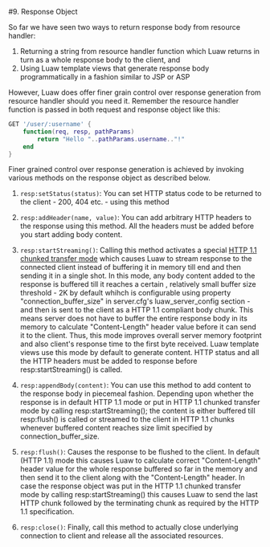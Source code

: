 #9. Response Object

So far we have seen two ways to return response body from resource handler:

1. Returning a string from resource handler function which Luaw returns in turn as a whole response body to the client, and
2. Using Luaw template views that generate response body programmatically in a fashion similar to JSP or ASP

However, Luaw does offer finer grain control over response generation from resource handler should you need it. Remember the resource handler function is passed in both request and response object like this:

```lua
GET '/user/:username' {
	function(req, resp, pathParams)
		return "Hello "..pathParams.username.."!"
	end
}
```

Finer grained control over response generation is achieved by invoking various methods on the response object as described below.

1. `resp:setStatus(status)`: You can set HTTP status code to be returned to the client - 200, 404 etc. - using this method

2. `resp:addHeader(name, value)`: You can add arbitrary HTTP headers to the response using this method. All the headers must be added before you start adding body content.

3. `resp:startStreaming()`: Calling this method activates a special [HTTP 1.1 chunked transfer mode](http://en.wikipedia.org/wiki/Chunked_transfer_encoding) which causes Luaw to stream response to the connected client instead of buffering it in memory till end and then sending it in a single shot. In this mode, any body content added to the response is buffered till it reaches a certain , relatively small buffer size threshold - 2K by default whihch is configurable using property "connection_buffer_size" in server.cfg's luaw_server_config section - and then is sent to the client as a HTTP 1.1 compliant body chunk. This means server does not have to buffer the entire response body in its memory to calculate "Content-Length" header value before it can send it to the client. Thus, this mode improves overall server memory footprint and also client's response time to the first byte received. Luaw template views use this mode by default to generate content. HTTP status and all the HTTP headers must be added to response before resp:startStreaming() is called.

3. `resp:appendBody(content)`: You can use this method to add content to the response body in piecemeal fashion. Depending upon whether the response is in default HTTP 1.1 mode or put in HTTP 1.1 chunked transfer mode by calling resp:startStreaming(); the content is either buffered till resp:flush() is called or streamed to the client in HTTP 1.1 chunks whenever buffered content reaches size limit specified by connection_buffer_size.

4. `resp:flush()`: Causes the response to be flushed to the client. In default (HTTP 1.1) mode this causes Luaw to calculate correct "Content-Length" header value for the whole response buffered so far in the memory and then send it to the client along with the "Content-Length" header. In case the response object was put in the HTTP 1.1 chunked transfer mode by calling resp:startStreaming() this causes Luaw to send the last HTTP chunk followed by the terminating chunk as required by the HTTP 1.1 specification.

5. `resp:close()`: Finally, call this method to actually close underlying connection to client and release all the associated resources.
